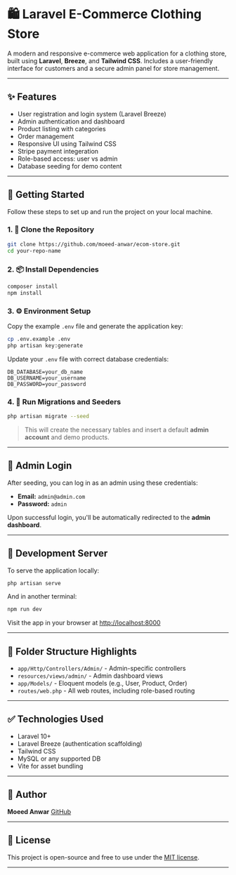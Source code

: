 

# 🛍️ Laravel E-Commerce Clothing Store

A modern and responsive e-commerce web application for a clothing store, built using **Laravel**, **Breeze**, and **Tailwind CSS**. Includes a user-friendly interface for customers and a secure admin panel for store management.

---

## ✨ Features

- User registration and login system (Laravel Breeze)
- Admin authentication and dashboard
- Product listing with categories
- Order management
- Responsive UI using Tailwind CSS
- Stripe payment integeration 
- Role-based access: user vs admin
- Database seeding for demo content

---

## 🚀 Getting Started

Follow these steps to set up and run the project on your local machine.

### 1. 📁 Clone the Repository

```bash
git clone https://github.com/moeed-anwar/ecom-store.git
cd your-repo-name
````

### 2. 📦 Install Dependencies

```bash
composer install
npm install
```

### 3. ⚙️ Environment Setup

Copy the example `.env` file and generate the application key:

```bash
cp .env.example .env
php artisan key:generate
```

Update your `.env` file with correct database credentials:

```env
DB_DATABASE=your_db_name
DB_USERNAME=your_username
DB_PASSWORD=your_password
```

### 4. 🧬 Run Migrations and Seeders

```bash
php artisan migrate --seed
```

> This will create the necessary tables and insert a default **admin account** and demo products.

---

## 🛂 Admin Login

After seeding, you can log in as an admin using these credentials:

* **Email:** `admin@admin.com`
* **Password:** `admin`

Upon successful login, you'll be automatically redirected to the **admin dashboard**.

---

## 🔧 Development Server

To serve the application locally:

```bash
php artisan serve
```

And in another terminal:

```bash
npm run dev
```

Visit the app in your browser at [http://localhost:8000](http://localhost:8000)

---

## 📁 Folder Structure Highlights

* `app/Http/Controllers/Admin/` - Admin-specific controllers
* `resources/views/admin/` - Admin dashboard views
* `app/Models/` - Eloquent models (e.g., User, Product, Order)
* `routes/web.php` - All web routes, including role-based routing

---

## ✅ Technologies Used

* Laravel 10+
* Laravel Breeze (authentication scaffolding)
* Tailwind CSS
* MySQL or any supported DB
* Vite for asset bundling

---

## 👤 Author

**Moeed Anwar**
[GitHub](https://github.com/moeed-anwar)

---


## 📜 License

This project is open-source and free to use under the [MIT license](LICENSE).

---

